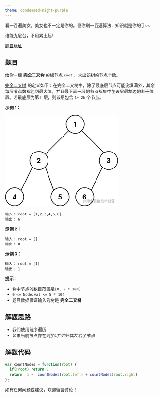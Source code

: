```yaml
---
theme: condensed-night-purple
---
```


看一百遍美女，美女也不一定是你的。但你刷一百遍算法，知识就是你的了~~

谁能九层台，不用累土起!

[题目地址](https://leetcode-cn.com/problems/count-complete-tree-nodes/)

<!-- more -->


## 题目

给你一棵 **完全二叉树** 的根节点 `root` ，求出该树的节点个数。

[完全二叉树](https://baike.baidu.com/item/%E5%AE%8C%E5%85%A8%E4%BA%8C%E5%8F%89%E6%A0%91/7773232?fr=aladdin) 的定义如下：在完全二叉树中，除了最底层节点可能没填满外，其余每层节点数都达到最大值，并且最下面一层的节点都集中在该层最左边的若干位置。若最底层为第 `h` 层，则该层包含 `1~ 2h` 个节点。

**示例 1：**


![image.png](1.png)


```
输入： root = [1,2,3,4,5,6]
输出： 6
```

**示例 2：**

```
输入： root = []
输出： 0
```

**示例 3：**

```
输入： root = [1]
输出： 1
```

**提示：**

-   树中节点的数目范围是`[0, 5 * 104]`
-   `0 <= Node.val <= 5 * 104`
-   题目数据保证输入的树是 **完全二叉树**

## 解题思路

- 我们使用前序遍历
- 如果当前节点存在则加`1`并递归其左右子节点

## 解题代码

```js
var countNodes = function(root) {
  if(!root) return 0
  return  1 +  countNodes(root.left) + countNodes(root.right)
};
```

如有任何问题或建议，欢迎留言讨论！
